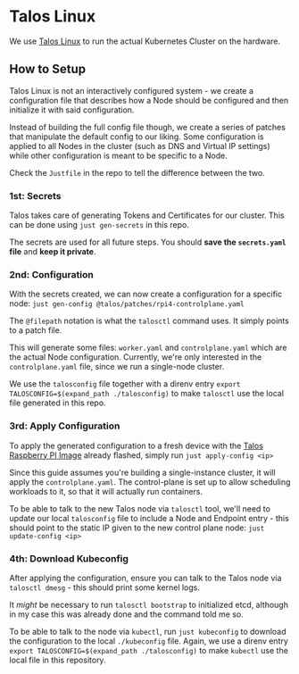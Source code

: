 # Talos Linux

We use [Talos Linux](https://talos.dev) to run the actual Kubernetes Cluster on the hardware.

## How to Setup

Talos Linux is not an interactively configured system - we create a configuration file that describes how a Node should be configured and then initialize it with said configuration.

Instead of building the full config file though, we create a series of patches that manipulate the default config to our liking. Some configuration is applied to all Nodes in the cluster (such as DNS and Virtual IP settings) while other configuration is meant to be specific to a Node.

Check the `Justfile` in the repo to tell the difference between the two.

### 1st: Secrets

Talos takes care of generating Tokens and Certificates for our cluster. This can be done using `just gen-secrets` in this repo.

The secrets are used for all future steps. You should **save the `secrets.yaml` file** and **keep it private**.

### 2nd: Configuration

With the secrets created, we can now create a configuration for a specific node: `just gen-config @talos/patches/rpi4-controlplane.yaml`

The `@filepath` notation is what the `talosctl` command uses. It simply points to a patch file.

This will generate some files: `worker.yaml` and `controlplane.yaml` which are the actual Node configuration. Currently, we're only interested in the `controlplane.yaml` file, since we run a single-node cluster.

We use the `talosconfig` file together with a direnv entry `export TALOSCONFIG=$(expand_path ./talosconfig)` to make `talosctl` use the local file generated in this repo.

### 3rd: Apply Configuration

To apply the generated configuration to a fresh device with the [Talos Raspberry PI Image](https://www.talos.dev/v1.7/talos-guides/install/single-board-computers/rpi_generic/#download-the-image) already flashed, simply run `just apply-config <ip>`

Since this guide assumes you're building a single-instance cluster, it will apply the `controlplane.yaml`. The control-plane is set up to allow scheduling workloads to it, so that it will actually run containers.

To be able to talk to the new Talos node via `talosctl` tool, we'll need to update our local `talosconfig` file to include a Node and Endpoint entry - this should point to the static IP given to the new control plane node: `just update-config <ip>`

### 4th: Download Kubeconfig

After applying the configuration, ensure you can talk to the Talos node via `talosctl dmesg` - this should print some kernel logs.

It _might_ be necessary to run `talosctl bootstrap` to initialized etcd, although in my case this was already done and the command told me so.

To be able to talk to the node via `kubectl`, run `just kubeconfig` to download the configuration to the local `./kubeconfig` file. Again, we use a direnv entry `export TALOSCONFIG=$(expand_path ./talosconfig)` to make `kubectl` use the local file in this repository.
